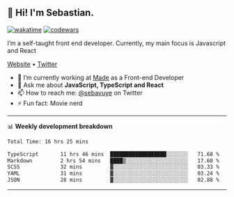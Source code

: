 ## 👋 Hi! I'm Sebastian.

[![wakatime](https://wakatime.com/badge/user/df0036c6-328a-4a39-be9b-e49417ed22a1.svg)](https://wakatime.com/@df0036c6-328a-4a39-be9b-e49417ed22a1)
[![codewars](https://www.codewars.com/users/sebavuye/badges/small)](https://www.codewars.com/users/sebavuye)

I’m a self-taught front end developer. Currently, my main focus is Javascript and React

[Website](https://sebastianvuye.be) • [Twitter](https://twitter.com/sebavuye)

- 🔭 I’m currently working at [Made](https://made.be/) as a Front-end Developer
- 💬 Ask me about **JavaScript, TypeScript and React**
- 📫 How to reach me: [@sebavuye](https://twitter.com/sebavuye) on Twitter
- ⚡ Fun fact: Movie nerd

-------

📊 **Weekly development breakdown**

<!--START_SECTION:waka-->

```txt
Total Time: 16 hrs 25 mins

TypeScript       11 hrs 46 mins  ██████████████████░░░░░░░   71.68 %
Markdown         2 hrs 54 mins   ████▒░░░░░░░░░░░░░░░░░░░░   17.68 %
SCSS             32 mins         ▓░░░░░░░░░░░░░░░░░░░░░░░░   03.33 %
YAML             31 mins         ▓░░░░░░░░░░░░░░░░░░░░░░░░   03.24 %
JSON             28 mins         ▓░░░░░░░░░░░░░░░░░░░░░░░░   02.88 %
```

<!--END_SECTION:waka-->
-------

